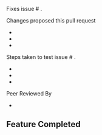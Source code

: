 Fixes issue # .

Changes proposed this pull request

-
-
-

Steps taken to test issue # .

-
-
-

Peer Reviewed By

-

Feature Completed
-

